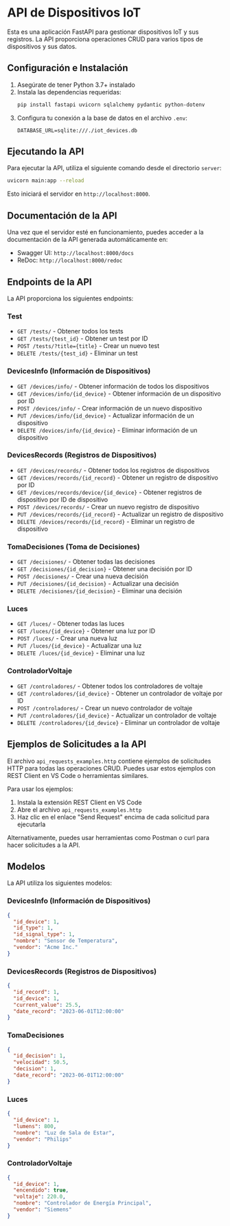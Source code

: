# API de Dispositivos IoT

Esta es una aplicación FastAPI para gestionar dispositivos IoT y sus registros. La API proporciona operaciones CRUD para varios tipos de dispositivos y sus datos.

## Configuración e Instalación

1. Asegúrate de tener Python 3.7+ instalado
2. Instala las dependencias requeridas:
   ```bash
   pip install fastapi uvicorn sqlalchemy pydantic python-dotenv
   ```
3. Configura tu conexión a la base de datos en el archivo `.env`:
   ```
   DATABASE_URL=sqlite:///./iot_devices.db
   ```

## Ejecutando la API

Para ejecutar la API, utiliza el siguiente comando desde el directorio `server`:

```bash
uvicorn main:app --reload
```

Esto iniciará el servidor en `http://localhost:8000`.

## Documentación de la API

Una vez que el servidor esté en funcionamiento, puedes acceder a la documentación de la API generada automáticamente en:
- Swagger UI: `http://localhost:8000/docs`
- ReDoc: `http://localhost:8000/redoc`

## Endpoints de la API

La API proporciona los siguientes endpoints:

### Test
- `GET /tests/` - Obtener todos los tests
- `GET /tests/{test_id}` - Obtener un test por ID
- `POST /tests/?title={title}` - Crear un nuevo test
- `DELETE /tests/{test_id}` - Eliminar un test

### DevicesInfo (Información de Dispositivos)
- `GET /devices/info/` - Obtener información de todos los dispositivos
- `GET /devices/info/{id_device}` - Obtener información de un dispositivo por ID
- `POST /devices/info/` - Crear información de un nuevo dispositivo
- `PUT /devices/info/{id_device}` - Actualizar información de un dispositivo
- `DELETE /devices/info/{id_device}` - Eliminar información de un dispositivo

### DevicesRecords (Registros de Dispositivos)
- `GET /devices/records/` - Obtener todos los registros de dispositivos
- `GET /devices/records/{id_record}` - Obtener un registro de dispositivo por ID
- `GET /devices/records/device/{id_device}` - Obtener registros de dispositivo por ID de dispositivo
- `POST /devices/records/` - Crear un nuevo registro de dispositivo
- `PUT /devices/records/{id_record}` - Actualizar un registro de dispositivo
- `DELETE /devices/records/{id_record}` - Eliminar un registro de dispositivo

### TomaDecisiones (Toma de Decisiones)
- `GET /decisiones/` - Obtener todas las decisiones
- `GET /decisiones/{id_decision}` - Obtener una decisión por ID
- `POST /decisiones/` - Crear una nueva decisión
- `PUT /decisiones/{id_decision}` - Actualizar una decisión
- `DELETE /decisiones/{id_decision}` - Eliminar una decisión

### Luces
- `GET /luces/` - Obtener todas las luces
- `GET /luces/{id_device}` - Obtener una luz por ID
- `POST /luces/` - Crear una nueva luz
- `PUT /luces/{id_device}` - Actualizar una luz
- `DELETE /luces/{id_device}` - Eliminar una luz

### ControladorVoltaje
- `GET /controladores/` - Obtener todos los controladores de voltaje
- `GET /controladores/{id_device}` - Obtener un controlador de voltaje por ID
- `POST /controladores/` - Crear un nuevo controlador de voltaje
- `PUT /controladores/{id_device}` - Actualizar un controlador de voltaje
- `DELETE /controladores/{id_device}` - Eliminar un controlador de voltaje

## Ejemplos de Solicitudes a la API

El archivo `api_requests_examples.http` contiene ejemplos de solicitudes HTTP para todas las operaciones CRUD. Puedes usar estos ejemplos con REST Client en VS Code o herramientas similares.

Para usar los ejemplos:
1. Instala la extensión REST Client en VS Code
2. Abre el archivo `api_requests_examples.http`
3. Haz clic en el enlace "Send Request" encima de cada solicitud para ejecutarla

Alternativamente, puedes usar herramientas como Postman o curl para hacer solicitudes a la API.

## Modelos

La API utiliza los siguientes modelos:

### DevicesInfo (Información de Dispositivos)
```json
{
  "id_device": 1,
  "id_type": 1,
  "id_signal_type": 1,
  "nombre": "Sensor de Temperatura",
  "vendor": "Acme Inc."
}
```

### DevicesRecords (Registros de Dispositivos)
```json
{
  "id_record": 1,
  "id_device": 1,
  "current_value": 25.5,
  "date_record": "2023-06-01T12:00:00"
}
```

### TomaDecisiones
```json
{
  "id_decision": 1,
  "velocidad": 50.5,
  "decision": 1,
  "date_record": "2023-06-01T12:00:00"
}
```

### Luces
```json
{
  "id_device": 1,
  "lumens": 800,
  "nombre": "Luz de Sala de Estar",
  "vendor": "Philips"
}
```

### ControladorVoltaje
```json
{
  "id_device": 1,
  "encendido": true,
  "voltaje": 220.0,
  "nombre": "Controlador de Energía Principal",
  "vendor": "Siemens"
}
```